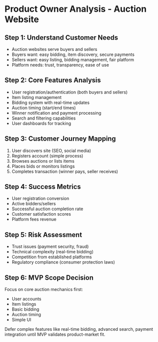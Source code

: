 # Product Owner Analysis - Auction Website

## Step 1: Understand Customer Needs
- Auction websites serve buyers and sellers
- Buyers want: easy bidding, item discovery, secure payments
- Sellers want: easy listing, bidding management, fair platform
- Platform needs: trust, transparency, ease of use

## Step 2: Core Features Analysis
- User registration/authentication (both buyers and sellers)
- Item listing management
- Bidding system with real-time updates
- Auction timing (start/end times)
- Winner notification and payment processing
- Search and filtering capabilities
- User dashboards for tracking

## Step 3: Customer Journey Mapping
1. User discovers site (SEO, social media)
2. Registers account (simple process)
3. Browses auctions or lists items
4. Places bids or monitors listings
5. Completes transaction (winner pays, seller receives)

## Step 4: Success Metrics
- User registration conversion
- Active bidders/sellers
- Successful auction completion rate
- Customer satisfaction scores
- Platform fees revenue

## Step 5: Risk Assessment
- Trust issues (payment security, fraud)
- Technical complexity (real-time bidding)
- Competition from established platforms
- Regulatory compliance (consumer protection laws)

## Step 6: MVP Scope Decision
Focus on core auction mechanics first:
- User accounts
- Item listings
- Basic bidding
- Auction timing
- Simple UI

Defer complex features like real-time bidding, advanced search, payment integration until MVP validates product-market fit.
